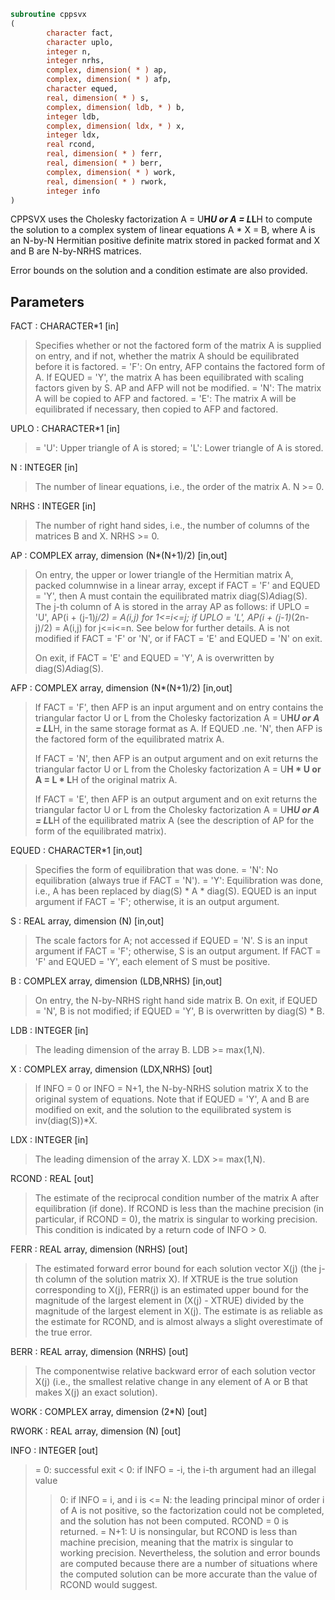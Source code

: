 ```fortran
subroutine cppsvx
(
        character fact,
        character uplo,
        integer n,
        integer nrhs,
        complex, dimension( * ) ap,
        complex, dimension( * ) afp,
        character equed,
        real, dimension( * ) s,
        complex, dimension( ldb, * ) b,
        integer ldb,
        complex, dimension( ldx, * ) x,
        integer ldx,
        real rcond,
        real, dimension( * ) ferr,
        real, dimension( * ) berr,
        complex, dimension( * ) work,
        real, dimension( * ) rwork,
        integer info
)
```

CPPSVX uses the Cholesky factorization A = U**H*U or A = L*L**H to
compute the solution to a complex system of linear equations
A * X = B,
where A is an N-by-N Hermitian positive definite matrix stored in
packed format and X and B are N-by-NRHS matrices.

Error bounds on the solution and a condition estimate are also
provided.

## Parameters
FACT : CHARACTER*1 [in]
> Specifies whether or not the factored form of the matrix A is
> supplied on entry, and if not, whether the matrix A should be
> equilibrated before it is factored.
> = 'F':  On entry, AFP contains the factored form of A.
> If EQUED = 'Y', the matrix A has been equilibrated
> with scaling factors given by S.  AP and AFP will not
> be modified.
> = 'N':  The matrix A will be copied to AFP and factored.
> = 'E':  The matrix A will be equilibrated if necessary, then
> copied to AFP and factored.

UPLO : CHARACTER*1 [in]
> = 'U':  Upper triangle of A is stored;
> = 'L':  Lower triangle of A is stored.

N : INTEGER [in]
> The number of linear equations, i.e., the order of the
> matrix A.  N >= 0.

NRHS : INTEGER [in]
> The number of right hand sides, i.e., the number of columns
> of the matrices B and X.  NRHS >= 0.

AP : COMPLEX array, dimension (N*(N+1)/2) [in,out]
> On entry, the upper or lower triangle of the Hermitian matrix
> A, packed columnwise in a linear array, except if FACT = 'F'
> and EQUED = 'Y', then A must contain the equilibrated matrix
> diag(S)*A*diag(S).  The j-th column of A is stored in the
> array AP as follows:
> if UPLO = 'U', AP(i + (j-1)*j/2) = A(i,j) for 1<=i<=j;
> if UPLO = 'L', AP(i + (j-1)*(2n-j)/2) = A(i,j) for j<=i<=n.
> See below for further details.  A is not modified if
> FACT = 'F' or 'N', or if FACT = 'E' and EQUED = 'N' on exit.
> 
> On exit, if FACT = 'E' and EQUED = 'Y', A is overwritten by
> diag(S)*A*diag(S).

AFP : COMPLEX array, dimension (N*(N+1)/2) [in,out]
> If FACT = 'F', then AFP is an input argument and on entry
> contains the triangular factor U or L from the Cholesky
> factorization A = U**H*U or A = L*L**H, in the same storage
> format as A.  If EQUED .ne. 'N', then AFP is the factored
> form of the equilibrated matrix A.
> 
> If FACT = 'N', then AFP is an output argument and on exit
> returns the triangular factor U or L from the Cholesky
> factorization A = U**H * U or A = L * L**H of the original
> matrix A.
> 
> If FACT = 'E', then AFP is an output argument and on exit
> returns the triangular factor U or L from the Cholesky
> factorization A = U**H*U or A = L*L**H of the equilibrated
> matrix A (see the description of AP for the form of the
> equilibrated matrix).

EQUED : CHARACTER*1 [in,out]
> Specifies the form of equilibration that was done.
> = 'N':  No equilibration (always true if FACT = 'N').
> = 'Y':  Equilibration was done, i.e., A has been replaced by
> diag(S) * A * diag(S).
> EQUED is an input argument if FACT = 'F'; otherwise, it is an
> output argument.

S : REAL array, dimension (N) [in,out]
> The scale factors for A; not accessed if EQUED = 'N'.  S is
> an input argument if FACT = 'F'; otherwise, S is an output
> argument.  If FACT = 'F' and EQUED = 'Y', each element of S
> must be positive.

B : COMPLEX array, dimension (LDB,NRHS) [in,out]
> On entry, the N-by-NRHS right hand side matrix B.
> On exit, if EQUED = 'N', B is not modified; if EQUED = 'Y',
> B is overwritten by diag(S) * B.

LDB : INTEGER [in]
> The leading dimension of the array B.  LDB >= max(1,N).

X : COMPLEX array, dimension (LDX,NRHS) [out]
> If INFO = 0 or INFO = N+1, the N-by-NRHS solution matrix X to
> the original system of equations.  Note that if EQUED = 'Y',
> A and B are modified on exit, and the solution to the
> equilibrated system is inv(diag(S))*X.

LDX : INTEGER [in]
> The leading dimension of the array X.  LDX >= max(1,N).

RCOND : REAL [out]
> The estimate of the reciprocal condition number of the matrix
> A after equilibration (if done).  If RCOND is less than the
> machine precision (in particular, if RCOND = 0), the matrix
> is singular to working precision.  This condition is
> indicated by a return code of INFO > 0.

FERR : REAL array, dimension (NRHS) [out]
> The estimated forward error bound for each solution vector
> X(j) (the j-th column of the solution matrix X).
> If XTRUE is the true solution corresponding to X(j), FERR(j)
> is an estimated upper bound for the magnitude of the largest
> element in (X(j) - XTRUE) divided by the magnitude of the
> largest element in X(j).  The estimate is as reliable as
> the estimate for RCOND, and is almost always a slight
> overestimate of the true error.

BERR : REAL array, dimension (NRHS) [out]
> The componentwise relative backward error of each solution
> vector X(j) (i.e., the smallest relative change in
> any element of A or B that makes X(j) an exact solution).

WORK : COMPLEX array, dimension (2*N) [out]

RWORK : REAL array, dimension (N) [out]

INFO : INTEGER [out]
> = 0:  successful exit
> < 0:  if INFO = -i, the i-th argument had an illegal value
> > 0:  if INFO = i, and i is
> <= N:  the leading principal minor of order i of A
> is not positive, so the factorization could not
> be completed, and the solution has not been
> computed. RCOND = 0 is returned.
> = N+1: U is nonsingular, but RCOND is less than machine
> precision, meaning that the matrix is singular
> to working precision.  Nevertheless, the
> solution and error bounds are computed because
> there are a number of situations where the
> computed solution can be more accurate than the
> value of RCOND would suggest.
